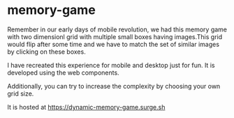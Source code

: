 # memory-game

Remember in our early days of mobile revolution, we had this memory game with two dimensionl grid with multiple small boxes having images.This grid would flip after some time and we have to match the set of similar images by clicking on these boxes. 

I have recreated this experience for mobile and desktop just for fun. It is developed using the web components.

Additionally, you can try to increase the complexity by choosing your own grid size.

It is hosted at https://dynamic-memory-game.surge.sh
